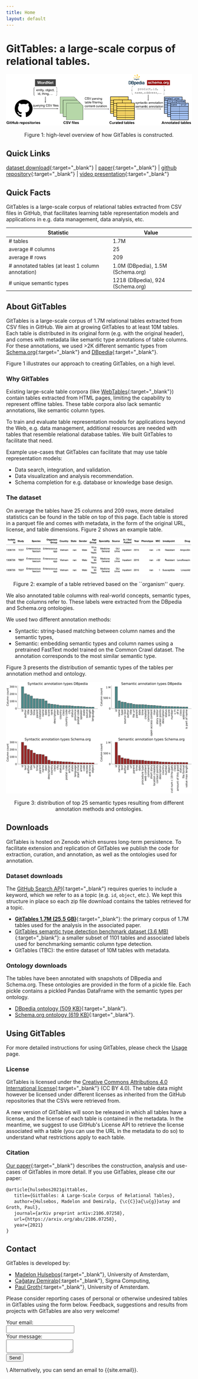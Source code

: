 ```yaml
---
title: Home
layout: default
---
```


# GitTables: a large-scale corpus of relational tables.

<p align="center">
    <img src="images/GitTables_pipeline.png"/>
    <figcaption style="text-align:center">Figure 1: high-level overview of how GitTables is constructed.</figcaption>
</p>


## **Quick Links**

 <!-- prettier-ignore -->
[dataset download](https://zenodo.org/record/4943312#.YMcUlzYzZ4I){:target="_blank"} | [paper](https://arxiv.org/pdf/2106.07258){:target="_blank"} | [github repository](https://github.com/madelonhulsebos/gittables){:target="_blank"} | [video presentation](https://www.youtube.com/watch?v=jEBKcmdIFzw){:target="_blank"}


## **Quick Facts**

GitTables is a large-scale corpus of relational tables extracted from CSV files in GitHub, that facilitates learning table representation models and applications in e.g. data management, data analysis, etc.

| Statistic                                          | Value                             |
|----------------------------------------------------|-----------------------------------|
| # tables                                           | 1.7M                              |
| average # columns                                  | 25                                |
| average # rows                                     | 209                               |
| # annotated tables (at least 1 column annotation)  | 1.0M (DBpedia), 1.5M (Schema.org) |
| # unique semantic types                            | 1218 (DBpedia), 924 (Schema.org)  |


## **About GitTables**

GitTables is a large-scale corpus of 1.7M relational tables extracted from CSV files in GitHub. We aim at growing GitTables to at least 10M tables. Each table is distributed in its original form (e.g. with the original header), and comes with metadata like semantic type annotations of table columns. For these annotations, we used >2K different semantic types from [Schema.org](https://schema.org/){:target="_blank"} and [DBpedia](https://www.dbpedia.org/resources/ontology/){:target="_blank"}.

Figure 1 illustrates our approach to creating GitTables, on a high level.


### Why GitTables

Existing large-scale table corpora (like [WebTables](http://webdatacommons.org/webtables/){:target="_blank"}) contain tables extracted from HTML pages, limiting the capability to represent offline tables. These table corpora also lack semantic annotations, like semantic column types.

To train and evaluate table representation models for applications beyond the Web, e.g. data management, additional resources are needed with tables that resemble relational database tables. We built GitTables to facilitate that need.

Example use-cases that GitTables can facilitate that may use table representation models:

- Data search, integration, and validation.
- Data visualization and analysis recommendation.
- Schema completion for e.g. database or knowledge base design.

 
### The dataset

On average the tables have 25 columns and 209 rows, more detailed statistics can be found in the table on top of this page. Each table is stored in a parquet file and comes with metadata, in the form of the original URL, license, and table dimensions. Figure 2 shows an example table.

<p align="center">
    <img src="images/organism_table.png"/>
    <figcaption style="text-align:center">Figure 2: example of a table retrieved based on the ``organism'' query.</figcaption>
</p>

We also annotated table columns with real-world concepts, semantic types, that the columns refer to. These labels were extracted from the DBpedia and Schema.org ontologies.

We used two different annotation methods:
- Syntactic: string-based matching between column names and the semantic types,
- Semantic: embedding semantic types and column names using a pretrained FastText model trained on the Common Crawl dataset. The annotation corresponds to the most similar semantic type.

Figure 3 presents the distribution of semantic types of the tables per annotation method and ontology.

<p align="center">
    <img src="images/column_types_distributions_total.png"/>
    <figcaption style="text-align:center">Figure 3: distribution of top 25 semantic types resulting from different annotation methods and ontologies.</figcaption>
</p>


## **Downloads**

GitTables is hosted on Zenodo which ensures long-term persistence. To facilitate extension and replication of GitTables we publish the code for extraction, curation, and annotation, as well as the ontologies used for annotation.

### Dataset downloads

The [GitHub Search API](https://docs.github.com/en/search-github/searching-on-github/searching-code){:target="_blank"} requires queries to include a keyword, which we refer to as a topic (e.g. ``id``, ``object``, etc.). We kept this structure in place so each zip file download contains the tables retrieved for a topic.

- [**GitTables 1.7M (25.5 GB)**](https://zenodo.org/record/4943312#.YMcUlzYzZ4I){:target="_blank"}: the primary corpus of 1.7M tables used for the analysis in the associated paper.
- [GitTables semantic type detection benchmark dataset (3.6 MB)](https://zenodo.org/record/5706316#.YgPNpn3MJ4I){:target="_blank"}: a smaller subset of 1101 tables and associated labels used for benchmarking semantic column type detection.
- GitTables (TBC): the entire dataset of 10M tables with metadata.


### Ontology downloads
The tables have been annotated with snapshots of DBpedia and Schema.org. These ontologies are provided in the form of a pickle file. Each pickle contains a pickled Pandas DataFrame with the semantic types per ontology.

- [DBpedia ontology (509 KB)](downloads/dbpedia_20210528.pkl){:target="_blank"}.
- [Schema.org ontology (619 KB)](downloads/schema_20210528.pkl){:target="_blank"}.


## **Using GitTables**

For more detailed instructions for using GitTables, please check the [Usage](usage.md) page.

### License
GitTables is licensed under the [Creative Commons Attributions 4.0 International license](https://creativecommons.org/licenses/by/4.0/){:target="_blank"} (CC BY 4.0). The table data might however be licensed under different licenses as inherited from the GitHub repositories that the CSVs were retrieved from. 

A new version of GitTables will soon be released in which all tables have a license, and the license of each table is contained in the metadata. In the meantime, we suggest to use GitHub's License API to retrieve the license associated with a table (you can use the URL in the metadata to do so) to understand what restrictions apply to each table.


### Citation
[Our paper](https://arxiv.org/pdf/2106.07258.pdf){:target="_blank"} describes the construction, analysis and use-cases of GitTables in more detail.
If you use GitTables, please cite our paper:

```
@article{hulsebos2021gittables,
   title={GitTables: A Large-Scale Corpus of Relational Tables},
   author={Hulsebos, Madelon and Demiralp, {\c{C}}a{\u{g}}atay and Groth, Paul},
   journal={arXiv preprint arXiv:2106.07258},
   url={https://arxiv.org/abs/2106.07258},
   year={2021}
}
```


## **Contact**

GitTables is developed by:
- [Madelon Hulsebos](https://madelonhulsebos.github.io){:target="_blank"}, University of Amsterdam,
- [Çağatay Demiralp](https://hci.stanford.edu/~cagatay/){:target="_blank"}, Sigma Computing,
- [Paul Groth](http://pgroth.com){:target="_blank"}, University of Amsterdam.

Please consider reporting cases of personal or otherwise undesired tables in GitTables using the form below.
Feedback, suggestions and results from projects with GitTables are also very welcome!

<form
  action="https://formspree.io/f/xzbygjng"
  method="POST"
>
  <label>
    Your email:
    <br>
    <input type="email" name="_replyto">
  </label>
  <br>
  <label>
    Your message:
    <br>
    <textarea name="message"></textarea>
  </label>
  <br>
  <button type="submit">Send</button>
</form>

\\
Alternatively, you can send an email to {{site.email}}.
